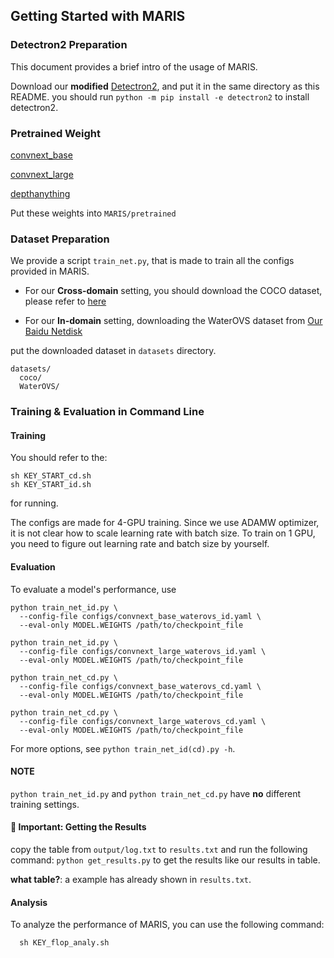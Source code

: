 ## Getting Started with MARIS

### Detectron2 Preparation
This document provides a brief intro of the usage of MARIS.

Download our **modified** [Detectron2](https://pan.baidu.com/s/1EpIkSA9mlndVW5lgVYvLtA?pwd=USTC), and put it in the same directory as this README. you should run `python -m pip install -e detectron2` to install detectron2.

### Pretrained Weight
[convnext_base](https://huggingface.co/laion/CLIP-convnext_base_w_320-laion_aesthetic-s13B-b82K-augreg/tree/main)

[convnext_large](https://huggingface.co/laion/CLIP-convnext_large_d_320.laion2B-s29B-b131K-ft-soup/tree/main)

[depthanything](https://github.com/DepthAnything/Depth-Anything-V2)

Put these weights into ```MARIS/pretrained```
### Dataset Preparation

We provide a script `train_net.py`, that is made to train all the configs provided in MARIS.

- For our **Cross-domain** setting, you should download the COCO dataset, please refer to [here](datasets\README.md)

- For our **In-domain** setting, downloading the WaterOVS dataset from [Our Baidu Netdisk](https://pan.baidu.com/s/1XcpDFIWixPj6vxWiHx5DtA?pwd=USTC)

put the downloaded dataset in `datasets` directory.

```
datasets/
  coco/
  WaterOVS/
```

### Training & Evaluation in Command Line

#### Training
You should refer to the:
```
sh KEY_START_cd.sh
sh KEY_START_id.sh
```
for running.

The configs are made for 4-GPU training.
Since we use ADAMW optimizer, it is not clear how to scale learning rate with batch size.
To train on 1 GPU, you need to figure out learning rate and batch size by yourself.

#### Evaluation
To evaluate a model's performance, use

```
python train_net_id.py \
  --config-file configs/convnext_base_waterovs_id.yaml \
  --eval-only MODEL.WEIGHTS /path/to/checkpoint_file

python train_net_id.py \
  --config-file configs/convnext_large_waterovs_id.yaml \
  --eval-only MODEL.WEIGHTS /path/to/checkpoint_file
```

```
python train_net_cd.py \
  --config-file configs/convnext_base_waterovs_cd.yaml \
  --eval-only MODEL.WEIGHTS /path/to/checkpoint_file

python train_net_cd.py \
  --config-file configs/convnext_large_waterovs_cd.yaml \
  --eval-only MODEL.WEIGHTS /path/to/checkpoint_file
```

For more options, see `python train_net_id(cd).py -h`.

#### NOTE
`python train_net_id.py` and `python train_net_cd.py` have **no** different training settings.

#### 🚩 Important: Getting the Results
copy the table from `output/log.txt` to `results.txt` and run the following command: `python get_results.py` to get the results like our results in table.

**what table?**: a example has already shown in `results.txt`.
#### Analysis

To analyze the performance of MARIS, you can use the following command:
```
  sh KEY_flop_analy.sh
```
